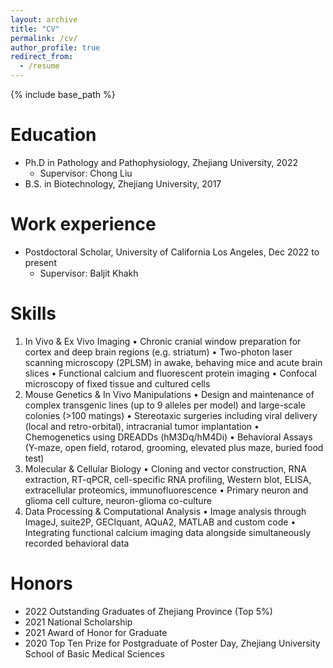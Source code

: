 ```yaml
---
layout: archive
title: "CV"
permalink: /cv/
author_profile: true
redirect_from:
  - /resume
---
```


{% include base_path %}

Education
======
* Ph.D in Pathology and Pathophysiology, Zhejiang University, 2022
  * Supervisor: Chong Liu
* B.S. in Biotechnology, Zhejiang University, 2017

Work experience
======
* Postdoctoral Scholar, University of California Los Angeles,  Dec 2022 to present
  * Supervisor: Baljit Khakh
  
Skills
======
1)	In Vivo & Ex Vivo Imaging
•	Chronic cranial window preparation for cortex and deep brain regions (e.g. striatum)
•	Two-photon laser scanning microscopy (2PLSM) in awake, behaving mice and acute brain slices
•	Functional calcium and fluorescent protein imaging
•	Confocal microscopy of fixed tissue and cultured cells
2)	Mouse Genetics & In Vivo Manipulations
•	Design and maintenance of complex transgenic lines (up to 9 alleles per model) and large-scale colonies (>100 matings)
•	Stereotaxic surgeries including viral delivery (local and retro-orbital), intracranial tumor implantation
•	Chemogenetics using DREADDs (hM3Dq/hM4Di)
•	Behavioral Assays (Y-maze, open field, rotarod, grooming, elevated plus maze, buried food test)
3)	Molecular & Cellular Biology
•	Cloning and vector construction, RNA extraction, RT-qPCR, cell-specific RNA profiling, Western blot, ELISA, extracellular proteomics, immunofluorescence
•	Primary neuron and glioma cell culture, neuron-glioma co-culture
4)	Data Processing & Computational Analysis
•	Image analysis through ImageJ, suite2P, GECIquant, AQuA2, MATLAB and custom code
•	Integrating functional calcium imaging data alongside simultaneously recorded behavioral data



Honors
======
* 2022 Outstanding Graduates of Zhejiang Province (Top 5%)
* 2021 National Scholarship
* 2021 Award of Honor for Graduate
* 2020 Top Ten Prize for Postgraduate of Poster Day, Zhejiang University School of Basic Medical Sciences



